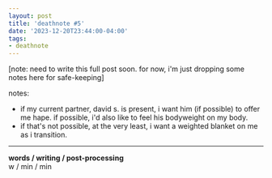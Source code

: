 ```yaml
---
layout: post
title: 'deathnote #5'
date: '2023-12-20T23:44:00-04:00'
tags:
- deathnote
--- 
```


[note: need to write this full post soon. for now, i'm just dropping some notes here for safe-keeping]

notes:

- if my current partner, david s. is present, i want him (if possible) to offer me hape. if possible, i'd also like to feel his bodyweight on my body. 
- if that's not possible, at the very least, i want a weighted blanket on me as i transition. 



---


<!-- hyperlink bank -->


<!-- &#042; = asterisk -->
<!-- &#039; = single quote '-->

**words / writing / post-processing**  
w / min / min
